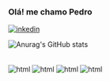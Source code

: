   ### Olá! me chamo Pedro

[![inkedin](https://img.shields.io/badge/LinkedIn-0077B5?style=for-the-badge&logo=linkedin&logoColor=white)](https://www.linkedin.com/in/pedro-campos-9a509b220/)

![Anurag's GitHub stats](https://github-readme-stats.vercel.app/api?username=devvcampos&show_icons=true&theme=radical)

<div style="display: inline_block"><br>
 <img align="center" alt="html" src="https://img.shields.io/badge/HTML-239120?style=for-the-badge&logo=html5&logoColor=white" />
 <img align="center" alt="html" src="https://img.shields.io/badge/CSS-239120?&style=for-the-badge&logo=css3&logoColor=white" />
 <img align="center" alt="html" src="https://img.shields.io/badge/JavaScript-323330?style=for-the-badge&logo=javascript&logoColor=F7DF1E" />
 <img align="center" alt="html" src="https://img.shields.io/badge/Python-14354C?style=for-the-badge&logo=python&logoColor=white" />
</div>
